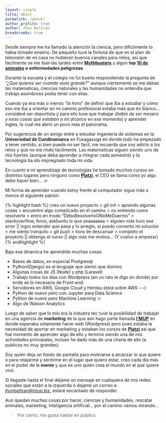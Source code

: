```yaml
---
layout: single
title: About
permalink: /about/
author_profile: true
author: Jhon Beltrán
breadcrumbs: true
---
```


Desde siempre me ha llamado la atención la ciencia, pero dificilmente lo habia tomado enserio. De pequeño tuve la fortuna de que en el plan de televisión de mi casa no hubieran buenos canales para niños, así que facilmente se me iban las tardes entre __[Mythbusters][Mythbusters_link]__ y algun __top [10 de animales][animal planet al extremo] o enfermedades peligrosas__.

Durante la escuela y el colegio no fui bueno respondiendo la pregunta de _“¿Que quieres ser cuando seas grande?”_ aunque ciertamente se me daban las matematicas, ciencias naturales y las humanidades no entendía que trabajo asombroso podia tener con ellas.

Cuando ya era más o menos _“la hora”_ de definir que iba a estudiar y cómo eso me iba a orientar en mi camino profesional estaba más que en blanco… consideré ser deportista y para ello tuve que trabajar _(hablo de ser mesero y esas cosas que estaban a mi alcance en ese momento)_ y aprender ingles, lo cual me abrió un poco más el panorama.

Por sugerencia de un amigo entré a estudiar Ingeniería de sistemas en la __Universidad de Cundinamarca__ en Fusagasugá en donde todo ha empezado a tener sentido, si bien puede no ser facil, me recuerda que soy adicto a los retos y que no me rindo facilmente. Las matematicas siguen siendo uno de mis fuertes (aunque deba aprender a integrar cada semestre) y la tecnología ha ido impregnado toda mi vida.

En cuanto a mi aprendizaje de tecnologías he tomado muchos cursos en distintos lugares pero ninguno como __[Platzi][platzi-link]__, el CEO se llama como yo algo debe hacer bien… :v

Mi forma de aprender cuando estoy frente al computador sigue más o menos el siguiente patrón:

{% highlight bash %}
creo un nuevo proyecto > git init > aprendo algunas cosas > encuentro algo complicado en el camino > no entiendo como resolverlo > entro en modo “DeboResolverloONoMeDuermo” > stackoverflow, foros, askbuntu lo que seaaaaaaa > alguien más tuvo ese error || logro entender que pasa y lo arreglo, si puedo comento mi solución > me siento tranquilo > git push > hora de descansar > completo el proyecto || obtengo el curso || algo más me motiva… (Y vuelvo a empezar)
{% endhighlight %}


Bajo esa dinamica he aprendido muchas cosas:

* Bases de datos, en especial Postgresql
* Python(Django) es el lenguaje que siento que domino
* Algunas cosas de JS (Node) y php (Laravel)
* Trabajo todos los días con Wordpress (en un rato le digo en donde) por ende se lo necesario de Front-end.
* Servidores en AWS, Google Cloud y Heroku (está sobre AWS ¬¬)
* Python de nuevo pero con Jupyter para Data Science
* Python de nuevo pero Machine Learning :v
* Algo de Watson Analytics

Luego de saber que lo mio era la industra tec tuve la posibilidad de trabajar en una agencia de __marketing__ de la que aún hago parte llamada __[I’MUP][imup-link]__ en donde esperaba sólamente hacer web (Wordpress) pero pues estaba la necesidad de aportar en marketing y estaban los cursos de __[Platzi][platzi-link]__ así que fue momento de aprender algo de ello y terminó siendo una de mis actividades principales, incluso he dado más de una charla de ello (a publicos no muy grandes)

Soy quién deja un fondo de pantalla para motivarse a alcanzar lo que quiere o para relajarme y sentirme en el lugar que quiero estar, creo cada día más en el poder de la __mente__ y que es uno quién crea el mundo en el que quiere vivir.

Si llegaste hasta el final déjame un mensaje en cualquiera de mis redes sociales que están a la izquierda ó dejame un correo a [jhonbeltran@imup.biz][mail], estaré encantado de responder.

Aun quedan muchas cosas por hacer, ciencias y humanidades, rescatar animales, marketing, inteligencia artificial… por el camino vamos mirando...

> Por cierto, me gusta hablar en público.

[mail]: mailto:jhonbeltran@imup.biz
[Mythbusters_link]: discovery.com/tv-shows/mythbusters/
[animal planet al extremo]: https://www.animalplanet.com/tv-shows/the-most-extreme/
[platzi-link]: https://platzi.com
[imup-link]: http://imup.biz
